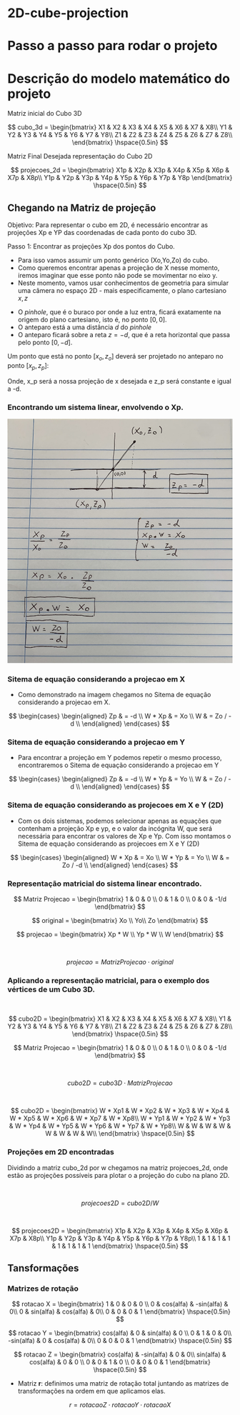 # 2D-cube-projection

# Passo a passo para rodar o projeto


# Descrição do modelo matemático do projeto
    
Matriz inicial do Cubo 3D

$$
cubo_3d = \begin{bmatrix}
X1 & X2 & X3 & X4 & X5 & X6 & X7 & X8\\
Y1 & Y2 & Y3 & Y4 & Y5 & Y6 & Y7 & Y8\\
Z1 & Z2 & Z3 & Z4 & Z5 & Z6 & Z7 & Z8\\
\end{bmatrix}
\hspace{0.5in}
$$
    
Matriz Final Desejada representação do Cubo 2D

$$
projecoes_2d = \begin{bmatrix}
X1p & X2p & X3p & X4p & X5p & X6p & X7p & X8p\\
Y1p & Y2p & Y3p & Y4p & Y5p & Y6p & Y7p & Y8p
\end{bmatrix}
\hspace{0.5in}
$$

## Chegando na Matriz de projeção
    
Objetivo: Para representar o cubo em 2D, é necessário encontrar as projeções Xp e YP das coordenadas de cada ponto do cubo 3D.

Passo 1: Encontrar as projeções Xp dos pontos do Cubo.

- Para isso vamos assumir um ponto genérico (Xo,Yo,Zo) do cubo.
- Como queremos encontrar apenas a projeção de X nesse momento, iremos imaginar que esse ponto não pode se movimentar no eixo y.
- Neste momento, vamos usar conhecimentos de geometria para simular uma câmera no espaço 2D - mais especificamente, o plano cartesiano $x,z$

* O *pinhole*, que é o buraco por onde a luz entra, ficará exatamente na origem do plano cartesiano, isto é, no ponto $[0,0]$.
* O anteparo está a uma distância $d$ do *pinhole*
* O anteparo ficará sobre a reta $z=-d$, que é a reta horizontal que passa pelo ponto $[0,-d]$.

Um ponto que está no ponto $[x_o,z_o]$ deverá ser projetado no anteparo no ponto $[x_p, z_p]$:

Onde, x_p será a nossa projeção de x desejada e z_p será constante e igual a -d.
    
 
### Encontrando um sistema linear, envolvendo o Xp.

<img src="equa.jpg">

### Sitema de equação considerando a projecao em X
* Como demonstrado na imagem chegamos no Sitema de equação considerando a projecao em X.

$$ 
\begin{cases}
    \begin{aligned}
    Zp & = -d \\
        W * Xp & = Xo \\
    W & = Zo / -d \\
    \end{aligned}
\end{cases}
$$

### Sitema de equação considerando a projecao em Y
* Para encontrar a projeção em Y podemos repetir o mesmo processo, encontraremos o Sitema de equação considerando a projecao em Y

$$ 
\begin{cases}
    \begin{aligned}
    Zp & = -d \\
        W * Yp & = Yo \\
    W & = Zo / -d \\
    \end{aligned}
\end{cases}
$$

### Sitema de equação considerando as projecoes em X e Y (2D)
* Com os dois sistemas, podemos selecionar apenas as equações que contenham a projeção Xp e yp, e o valor da incógnita W, que será necessária para encontrar os valores de Xp e Yp. Com isso montamos o Sitema de equação considerando as projecoes em X e Y (2D)

$$ 
\begin{cases}
    \begin{aligned}
    W * Xp & = Xo \\
    W * Yp & = Yo \\
    W & = Zo / -d \\
    \end{aligned}
\end{cases}
$$

### Representação matricial do sistema linear encontrado.

$$
Matriz Projecao = 
\begin{bmatrix}
    1 & 0 & 0 \\
    0 & 1 & 0 \\
    0 & 0 & -1/d
\end{bmatrix}
$$

$$
original = 
\begin{bmatrix}
    Xo \\
    Yo\\
    Zo
\end{bmatrix}
$$

$$
projecao = 
\begin{bmatrix}
    Xp * W \\
    Yp * W \\
       W
\end{bmatrix}
$$

<br>

$$
projecao = Matriz Projecao \cdot original
$$


### Aplicando a representação matricial, para o exemplo dos vértices de um Cubo 3D.

<br>

$$
cubo2D = \begin{bmatrix}
X1 & X2 & X3 & X4 & X5 & X6 & X7 & X8\\
Y1 & Y2 & Y3 & Y4 & Y5 & Y6 & Y7 & Y8\\
Z1 & Z2 & Z3 & Z4 & Z5 & Z6 & Z7 & Z8\\
\end{bmatrix}
\hspace{0.5in}
$$

$$
Matriz Projecao = 
\begin{bmatrix}
    1 & 0 & 0 \\
    0 & 1 & 0 \\
    0 & 0 & -1/d
\end{bmatrix}
$$

<br>

$$
cubo2D = cubo3D \cdot Matriz Projecao
$$

<br>

$$
cubo2D = \begin{bmatrix}
W * Xp1 & W * Xp2 & W * Xp3 & W * Xp4 & W * Xp5 & W * Xp6 & W * Xp7 & W * Xp8\\
W * Yp1 & W * Yp2 & W * Yp3 & W * Yp4 & W * Yp5 & W * Yp6 & W * Yp7 & W * Yp8\\
W & W & W & W & W & W & W & W\\
\end{bmatrix}
\hspace{0.5in}
$$

### Projeções em 2D encontradas

Dividindo a matriz cubo_2d por w chegamos na matriz projecoes_2d, onde estão as projeções possíveis para plotar o a projeção do cubo na plano 2D.

<br>

$$
projecoes2D = cubo2D / W
$$

<br>


$$
projecoes2D = \begin{bmatrix}
X1p & X2p & X3p & X4p & X5p & X6p & X7p & X8p\\
Y1p & Y2p & Y3p & Y4p & Y5p & Y6p & Y7p & Y8p\\
1 & 1 & 1 & 1 & 1 & 1 & 1 & 1
\end{bmatrix}
\hspace{0.5in}
$$

## Tansformações

### Matrizes de rotação 

$$
rotacao X = \begin{bmatrix}
1 & 0 & 0 & 0 \\
0 & cos(alfa) & -sin(alfa) & 0\\
0 & sin(alfa) & cos(alfa) & 0\\
0 & 0 & 0 & 1 
\end{bmatrix}
\hspace{0.5in}
$$

$$
rotacao Y = \begin{bmatrix}
cos(alfa) & 0 & sin(alfa) & 0 \\
0 & 1 & 0 & 0\\
-sin(alfa) & 0 & cos(alfa) & 0\\
0 & 0 & 0 & 1 
\end{bmatrix}
\hspace{0.5in}
$$

$$
rotacao Z = \begin{bmatrix}
cos(alfa) & -sin(alfa) & 0 & 0\\
sin(alfa) & cos(alfa) & 0 & 0 \\
0 & 0 & 1 & 0 \\
0 & 0 & 0 & 1 
\end{bmatrix}
\hspace{0.5in}
$$

- Matriz **r**: definimos uma matriz de rotação 
total juntando as matrizes de transformações na ordem em que aplicamos elas.

$$
r = rotacao Z \cdot rotacao Y \cdot rotacao X
$$



    
